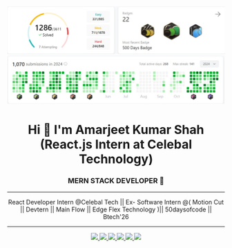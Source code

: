 ![My Profile Stats](assets/LeetCode1.jpg)
![My Profile Stats](assets/LeetCode.jpg)

<h1 align="center">Hi 👋 I'm Amarjeet Kumar Shah (React.js Intern at Celebal Technology)</h1>

<h3 align="center">MERN STACK DEVELOPER 💯</h3>

---

<p align="center">
React Developer Intern @Celebal Tech || Ex- Software Intern @( Motion Cut || Devtern || Main Flow || Edge Flex Technology )|| 50daysofcode || Btech'26
</p>

---

<p align="center">
  <a href="https://youtube.com/" target="_blank">
    <img src="https://img.shields.io/badge/YOUTUBE-FF0000?style=for-the-badge&logo=youtube&logoColor=white" />
  </a>
  <a href="https://linkedin.com/" target="_blank">
    <img src="https://img.shields.io/badge/LINKEDIN-0A66C2?style=for-the-badge&logo=linkedin&logoColor=white" />
  </a>
  <a href="https://github.com/" target="_blank">
    <img src="https://img.shields.io/badge/GITHUB-171515?style=for-the-badge&logo=github&logoColor=white" />
  </a>
  <a href="https://twitter.com/" target="_blank">
    <img src="https://img.shields.io/badge/TWITTER-1DA1F2?style=for-the-badge&logo=twitter&logoColor=white" />
  </a>
  <a href="https://topmate.io/" target="_blank">
    <img src="https://img.shields.io/badge/TOPMATE-00C776?style=for-the-badge&logo=&logoColor=white" />
  </a>
  <a href="mailto:example@example.com">
    <img src="https://img.shields.io/badge/EMAIL-D44638?style=for-the-badge&logo=gmail&logoColor=white" />
  </a>
</p>
